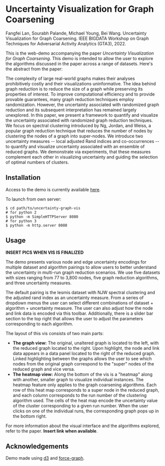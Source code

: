 # Uncertainty Visualization for Graph Coarsening

Fangfei Lan, Sourabh Palande, Michael Young, Bei Wang. Uncertainty Visualization for Graph Coarsening. IEEE BIGDATA Workshop on Graph
Techniques for Adversarial Activity Analytics (GTA3), 2022.


This is the web-demo accompanying the paper *Uncertainty Visualization for Graph Coarsening*. This demo is intended to allow the user to explore the algorithms discussed in the paper across a range of datasets. Here's the abstract from the paper: 

The complexity of large real-world graphs makes their analyses prohibitively costly and their visualizations uninformative. The idea behind graph reduction is to reduce the size of a graph while preserving its properties of interest. To improve computational efficiency and to provide provable guarantees, many graph reduction techniques employ randomization. 
However, the uncertainty associated with randomized graph reduction and its subsequent interpretation has remained largely unexplored. 
In this paper, we present a framework to quantify and visualize the uncertainty associated with randomized graph reduction techniques. 
We focus on spectral clustering introduced by Ng, Jordan, and Weiss, a popular graph reduction technique that reduces the number of nodes by clustering the nodes of a graph into super-nodes. 
We introduce two uncertainty measures -- local adjusted Rand indices and co-occurrences -- to quantify and visualize uncertainty associated with an ensemble of reduced graphs. We demonstrate via experiments, that these measures complement each other in visualizing uncertainty and guiding the selection of optimal numbers of clusters. 


## Installation

Access to the demo is currently available [here](https://fei0324.github.io/uncertainty-graph-vis).

To launch from own server:

```
$ cd path/to/uncertainty-graph-vis
# for python 2
$ python -m SimpleHTTPServer 8080
# for python 3
$ python -m http.server 8080
```

## Usage

**INSERT PICS WHEN VIS IS FINALIZED**

The demo presents various node and edge uncertainty encodings for multiple dataset and algorithm pairings to allow users to better understand the uncertainty in multi-run graph reduction scenarios. We use five datasets with sizes ranging from 77 to 3,800 nodes, five graph reduction algorithms, and three uncertainty measures.

The default pairing is the lesmis dataset with NJW spectral clustering and the adjusted rand index as an uncertainty measure. From a series of dropdown menus the user can select different combinations of dataset + algorithm + uncertainty measure. The user can also adjust how the node and link data is encoded via this toolbar. Additionally, there is a slider bar section to the top right that allows the user to adjust the parameters corresponding to each algorithm. 

The layout of this vis consists of two main parts:

- **The graph view:** The original, unaltered graph is located to the left, with the reduced graph located to the right. Upon highlight, the node and link data appears in a data panel located to the right of the reduced graph. Linked highlighting between the graphs allows the user to see which nodes from the original graph correspond to the "super" nodes of the reduced graph and vice versa.
- **The heatmap view:** Along the bottom of the vis is a "heatmap" along with another, smaller graph to visualize individual instances. The heatmap feature only applies to the graph coarsening algorithms. Each row of this heat map corresponds to a super node in the reduced graph, and each column corresponds to the run number of the clustering algorithm used. The cells of the heat map encode the uncertainty value of the cluster corresponding to a given run number. When the user clicks on one of the individual runs, the corresponding graph pops up in the bottom right. 

For more information about the visual interface and the algorithms explored, refer to the paper. **Insert link when available**.

## Acknowledgements

Demo made using [d3](https://d3js.org/) and [force-graph](https://github.com/vasturiano/force-graph).

